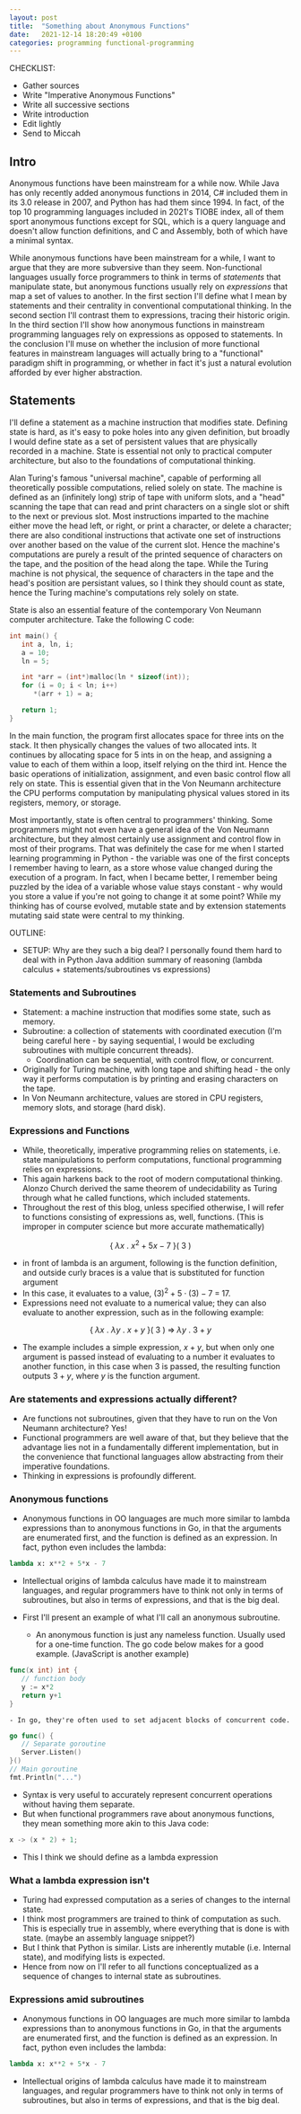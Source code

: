 ```yaml
---
layout: post
title:  "Something about Anonymous Functions"
date:   2021-12-14 18:20:49 +0100
categories: programming functional-programming
---
```

CHECKLIST:

 - Gather sources
 - Write "Imperative Anonymous Functions"
 - Write all successive sections
 - Write introduction
 - Edit lightly
 - Send to Miccah

## Intro

Anonymous functions have been mainstream for a while now. While Java has only recently added anonymous functions in 2014, C# included them in its 3.0 release in 2007, and Python has had them since 1994. In fact, of the top 10 programming languages included in 2021's TIOBE index, all of them sport anonymous functions except for SQL, which is a query language and doesn't allow function definitions, and C and Assembly, both of which have a minimal syntax.

While anonymous functions have been mainstream for a while, I want to argue that they are more subversive than they seem. Non-functional languages usually force programmers to think in terms of *statements* that manipulate state, but anonymous functions usually rely on *expressions* that map a set of values to another. In the first section I'll define what I mean by statements and their centrality in conventional computational thinking. In the second section I'll contrast them to expressions, tracing their historic origin. In the third section I'll show how anonymous functions in mainstream programming languages rely on expressions as opposed to statements. In the conclusion I'll muse on whether the inclusion of more functional features in mainstream languages will actually bring to a "functional" paradigm shift in programming, or whether in fact it's just a natural evolution afforded by ever higher abstraction.

## Statements 

I'll define a statement as a machine instruction that modifies state. Defining state is hard, as it's easy to poke holes into any given definition, but broadly I would define state as a set of persistent values that are physically recorded in a machine. State is essential not only to practical computer architecture, but also to the foundations of computational thinking. 

Alan Turing's famous "universal machine", capable of performing all theoretically possible computations, relied solely on state. The machine is defined as an (infinitely long) strip of tape with uniform slots, and a "head" scanning the tape that can read and print characters on a single slot or shift to the next or previous slot. Most instructions imparted to the machine either move the head left, or right, or print a character, or delete a character; there are also conditional instructions that activate one set of instructions over another based on the value of the current slot. Hence the machine's computations are purely a result of the printed sequence of characters on the tape, and the position of the head along the tape. While the Turing machine is not physical, the sequence of characters in the tape and the head's position are persistant values, so I think they should count as state, hence the Turing machine's computations rely solely on state.

State is also an essential feature of the contemporary Von Neumann computer architecture. Take the following C code:

```c
int main() {
   int a, ln, i;
   a = 10;
   ln = 5;

   int *arr = (int*)malloc(ln * sizeof(int));
   for (i = 0; i < ln; i++)
      *(arr + 1) = a;

   return 1;
}
```

In the main function, the program first allocates space for three ints on the stack. It then physically changes the values of two allocated ints. It continues by allocating space for 5 ints in on the heap, and assigning a value to each of them within a loop, itself relying on the third int. Hence the basic operations of initialization, assignment, and even basic control flow all rely on state. This is essential given that in the Von Neumann architecture the CPU performs computation by manipulating physical values stored in its registers, memory, or storage.

Most importantly, state is often central to programmers' thinking. Some programmers might not even have a general idea of the Von Neumann architecture, but they almost certainly use assignment and control flow in most of their programs. That was definitely the case for me when I started learning programming in Python - the variable was one of the first concepts I remember having to learn, as a store whose value changed during the execution of a program. In fact, when I became better, I remember being puzzled by the idea of a variable whose value stays constant - why would you store a value if you're not going to change it at some point? While my thinking has of course evolved, mutable state and by extension statements mutating said state were central to my thinking. 



OUTLINE:

 - SETUP:
    Why are they such a big deal?
    I personally found them hard to deal with in Python
    Java addition
    summary of reasoning (lambda calculus + statements/subroutines vs expressions)

### Statements and Subroutines

 - Statement: a machine instruction that modifies some state, such as memory.
 - Subroutine: a collection of statements with coordinated execution (I'm being careful here - by saying sequential, I would be excluding subroutines with multiple concurrent threads).
   - Coordination can be sequential, with control flow, or concurrent.
 - Originally for Turing machine, with long tape and shifting head - the only way it performs computation is by printing and erasing characters on the tape.
 - In Von Neumann architecture, values are stored in CPU registers, memory slots, and storage (hard disk).  

### Expressions and Functions

 - While, theoretically, imperative programming relies on statements, i.e. state manipulations to perform computations, functional programming relies on expressions.
 - This again harkens back to the root of modern computational thinking. Alonzo Church derived the same theorem of undecidability as Turing through what he called functions, which included statements.
 - Throughout the rest of this blog, unless specified otherwise, I will refer to functions consisting of expressions as, well, functions. (This is improper in computer science but more accurate mathematically)

$$
\{\;\lambda x\ .\ x^{2}+5x-7\;\}(\ 3\ ) 
$$

 - in front of lambda is an argument, following is the function definition, and outside curly braces is a value that is substituted for function argument
 - In this case, it evaluates to a value, $(3)^{2}+5\cdot(3)-7\; =\; 17$.
 - Expressions need not evaluate to a numerical value; they can also evaluate to another expression, such as in the following example:

$$
\{\;\lambda x\ .\ \lambda y\ .\ x+y\ \}(\ 3\ )\; \Rightarrow\; \lambda y\ .\ 3+y
$$

 - The example includes a simple expression, $x+y$, but when only one argument is passed instead of evaluating to a number it evaluates to another function, in this case when $3$ is passed, the resulting function outputs $3+y$, where $y$ is the function argument. 

### Are statements and expressions actually different?

 - Are functions not subroutines, given that they have to run on the Von Neumann architecture? Yes!
 - Functional programmers are well aware of that, but they believe that the advantage lies not in a fundamentally different implementation, but in the convenience that functional languages allow abstracting from their imperative foundations. 
 - Thinking in expressions is profoundly different.

### Anonymous functions

 - Anonymous functions in OO languages are much more similar to lambda expressions than to anonymous functions in Go, in that the arguments are enumerated first, and the function is defined as an expression. In fact, python even includes the lambda:

 ```python
lambda x: x**2 + 5*x - 7
 ```

 - Intellectual origins of lambda calculus have made it to mainstream languages, and regular programmers have to think not only in terms of subroutines, but also in terms of expressions, and that is the big deal.

 - First I'll present an example of what I'll call an anonymous subroutine.
    - An anonymous function is just any nameless function. Usually used for a one-time function.  The go code below makes for a good example. (JavaScript is another example)

```go
func(x int) int {
   // function body
   y := x*2
   return y+1
}
```
    - In go, they're often used to set adjacent blocks of concurrent code.

```go
go func() {
   // Separate goroutine
   Server.Listen()
}()
// Main goroutine
fmt.Println("...")
```

 - Syntax is very useful to accurately represent concurrent operations without having them separate.
 - But when functional programmers rave about anonymous functions, they mean something more akin to this Java code:

 ```java
x -> (x * 2) + 1;
 ```

 - This I think we should define as a lambda expression

### What a lambda expression isn't

 - Turing had expressed computation as a series of changes to the internal state.
 - I think most programmers are trained to think of computation as such. This is especially true in assembly, where everything that is done is with state.
 (maybe an assembly language snippet?)
 - But I think that Python is similar. Lists are inherently mutable (i.e. Internal state), and modifying lists is expected. 
 - Hence from now on I'll refer to all functions conceptualized as a sequence of changes to internal state as subroutines.



### Expressions amid subroutines
 - Anonymous functions in OO languages are much more similar to lambda expressions than to anonymous functions in Go, in that the arguments are enumerated first, and the function is defined as an expression. In fact, python even includes the lambda:

 ```python
lambda x: x**2 + 5*x - 7
 ```

 - Intellectual origins of lambda calculus have made it to mainstream languages, and regular programmers have to think not only in terms of subroutines, but also in terms of expressions, and that is the big deal.


